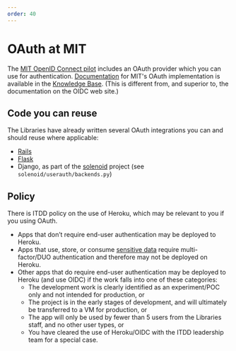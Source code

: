```yaml
---
order: 40
---
```

# OAuth at MIT

The [MIT OpenID Connect pilot](https://oidc.mit.edu/) includes an OAuth provider which you can use for authentication. [Documentation](http://kb.mit.edu/confluence/display/istcontrib/Logging+in+Users+to+your+application+using+OpenID+Connect) for MIT's OAuth implementation is available in the [Knowledge Base](http://kb.mit.edu/). (This is different from, and superior to, the documentation on the OIDC web site.) 

## Code you can reuse

The Libraries have already written several OAuth integrations you can and should reuse where applicable:
* [Rails](https://github.com/MITLibraries/omniauth-mit-oauth2)
* [Flask](https://github.com/MITLibraries/flask-mitoauth2)
* Django, as part of the [solenoid](https://github.com/MITLibraries/solenoid) project (see `solenoid/userauth/backends.py`)

## Policy

There is ITDD policy on the use of Heroku, which may be relevant to you if you using OAuth.

* Apps that don’t require end-user authentication may be deployed to Heroku.
* Apps that use, store, or consume [sensitive data](http://infoprotect.mit.edu/what-needs-protecting) require multi-factor/DUO authentication and therefore may not be deployed on Heroku. 
* Other apps that do require end-user authentication may be deployed to Heroku (and use OIDC) if the work falls into one of these categories:
  * The development work is clearly identified as an experiment/POC only and not intended for production, or
  * The project is in the early stages of development, and will ultimately be transferred to a VM for production, or
  * The app will only be used by fewer than 5 users from the Libraries staff, and no other user types, or
  * You have cleared the use of Heroku/OIDC with the ITDD leadership team for a special case.
